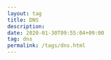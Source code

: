 ```yaml
---
layout: tag
title: DNS
description: 
date: 2020-01-30T09:55:04+09:00
tag: dns
permalink: /tags/dns.html
---
```

